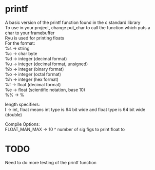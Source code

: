 # printf

A basic version of the printf function found in the c standard library  
To use in your project, change put_char to call the function which puts a char to your framebuffer  
Ryu is used for printing floats  
For the format:  
 %s -> string  
 %c -> char byte  
 %d -> integer (decimal format)  
 %u -> integer (decimal format, unsigned)  
 %b -> integer (binary format)  
 %o -> integer (octal format)  
 %h -> integer (hex format)  
 %f -> float (decimal format)  
 %e -> float (scientific notation, base 10)  
 %% -> %  
   
length specifiers:  
 l -> int, float means int type is 64 bit wide and float type is 64 bit wide (double)  
   
Compile Options:  
 FLOAT_MAN_MAX -> 10 ^ number of sig figs to print float to  

# TODO
Need to do more testing of the printf function
